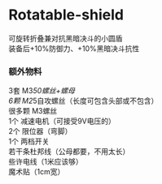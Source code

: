 # Rotatable-shield
可旋转折叠兼对抗黑暗决斗的小圆盾  
装备后+10%防御力、+10%黑暗决斗抗性

### 额外物料
3套 M3*50螺丝+螺母  
6颗 M2*5自攻螺丝（长度可包含头部或不包含）  
很多颗 M3螺丝  
1个 减速电机（可接受9V电压的）  
2个 限位器（弯脚）  
1个 两档开关   
若干条杜邦线（公母都要，不用太长）  
些许电线（1米应该够）  
魔术贴（1cm宽）  
